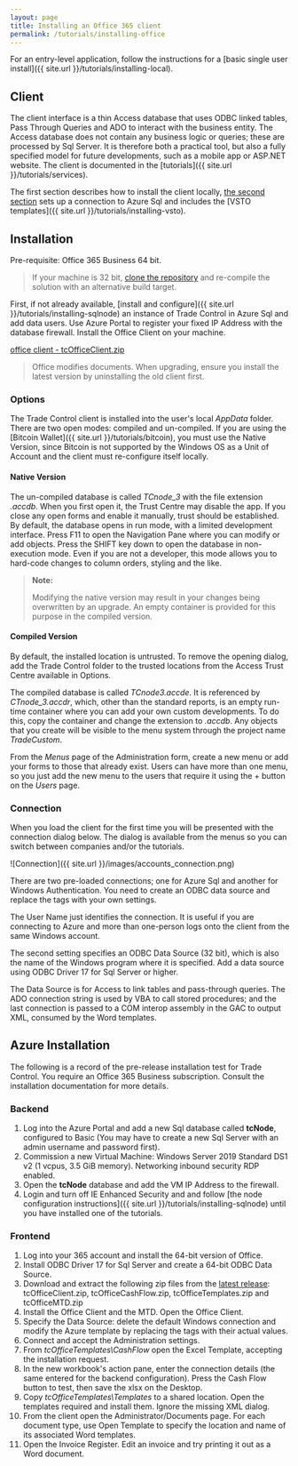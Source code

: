 ```yaml
---
layout: page
title: Installing an Office 365 client
permalink: /tutorials/installing-office
---
```


For an entry-level application, follow the instructions for a [basic single user install]({{ site.url }}/tutorials/installing-local).

## Client

The client interface is a thin Access database that uses ODBC linked tables, Pass Through Queries and ADO to interact with the business entity. The Access database does not contain any business logic or queries; these are processed by Sql Server. It is therefore both a practical tool, but also a fully specified model for future developments, such as a mobile app or ASP.NET website. The client is documented in the [tutorials]({{ site.url }}/tutorials/services).

The first section describes how to install the client locally, [the second section](#azure-installation) sets up a connection to Azure Sql and includes the [VSTO templates]({{ site.url }}/tutorials/installing-vsto).

## Installation

Pre-requisite: Office 365 Business 64 bit. 

> If your machine is 32 bit, [clone the repository](https://github.com/tradecontrol/office)  and re-compile the solution with an alternative build target.

First, if not already available, [install and configure]({{ site.url }}/tutorials/installing-sqlnode) an instance of Trade Control in Azure Sql and add data users. Use Azure Portal to register your fixed IP Address with the database firewall. Install the Office Client on your machine.

[office client - tcOfficeClient.zip](https://github.com/tradecontrol/office/releases)

> Office modifies documents. When upgrading, ensure you install the latest version by uninstalling the old client first.

### Options

The Trade Control client is installed into the user's local _AppData_ folder. There are two open modes: compiled and un-compiled. If you are using the [Bitcoin Wallet]({{ site.url }}/tutorials/bitcoin), you must use the Native Version, since Bitcoin is not supported by the Windows OS as a Unit of Account and the client must re-configure itself locally.

#### Native Version

The un-compiled database is called _TCnode_3_ with the file extension _.accdb_. When you first open it, the Trust Centre may disable the app. If you close any open forms and enable it manually, trust should be established. By default, the database opens in run mode, with a limited development interface. Press F11 to open the Navigation Pane where you can modify or add objects. Press the SHIFT key down to open the database in non-execution mode. Even if you are not a developer, this mode allows you to hard-code changes to column orders, styling and the like. 

> **Note:**
> 
>Modifying the native version may result in your changes being overwritten by an upgrade. An empty container is provided for this purpose in the compiled version.  

#### Compiled Version

By default, the installed location is untrusted. To remove the opening dialog, add the Trade Control folder to the trusted locations from the Access Trust Centre available in Options.

The compiled database is called _TCnode3.accde_. It is referenced by _CTnode_3.accdr_, which, other than the standard reports, is an empty run-time container where you can add your own custom developments. To do this, copy the container and change the extension to _.accdb_. Any objects that you create will be visible to the menu system through the project name _TradeCustom_.

From the _Menus_ page of the Administration form, create a new menu or add your forms to those that already exist. Users can have more than one menu, so you just add the new menu to the users that require it using the + button on the _Users_ page.


### Connection

When you load the client for the first time you will be presented with the connection dialog below. The dialog is available from the menus so you can switch between companies and/or the tutorials.

![Connection]({{ site.url }}/images/accounts_connection.png)

There are two pre-loaded connections; one for Azure Sql and another for Windows Authentication. You need to create an ODBC data source and replace the tags with your own settings.

The User Name just identifies the connection. It is useful if you are connecting to Azure and more than one-person logs onto the client from the same Windows account. 

The second setting specifies an ODBC Data Source (32 bit), which is also the name of the Windows program where it is specified. Add a data source using ODBC Driver 17 for Sql Server or higher. 

The Data Source is for Access to link tables and pass-through queries. The ADO connection string is used by VBA to call stored procedures; and the last connection is passed to a COM interop assembly in the GAC to output XML, consumed by the Word templates. 

## Azure Installation

The following is a record of the pre-release installation test for Trade Control. You require an Office 365 Business subscription. Consult the installation documentation for more details.

### Backend

1. Log into the Azure Portal and add a new Sql database called **tcNode**, configured to Basic (You may have to create a new Sql Server with an admin username and password first).
2. Commission a new Virtual Machine: Windows Server 2019 Standard DS1 v2 (1 vcpus, 3.5 GiB memory). Networking inbound security RDP enabled.
3. Open the **tcNode** database and add the VM IP Address to the firewall.
4. Login and turn off IE Enhanced Security and and follow [the node configuration instructions]({{ site.url }}/tutorials/installing-sqlnode) until you have installed one of the tutorials. 

### Frontend

1. Log into your 365 account and install the 64-bit version of Office.
2. Install ODBC Driver 17 for Sql Server and create a 64-bit ODBC Data Source.
3. Download and extract the following zip files from the [latest release](https://github.com/tradecontrol/office/releases): tcOfficeClient.zip, tcOfficeCashFlow.zip, tcOfficeTemplates.zip and tcOfficeMTD.zip
4. Install the Office Client and the MTD. Open the Office Client.
5. Specify the Data Source: delete the default Windows connection and modify the Azure template by replacing the tags with their actual values.
6. Connect and accept the Administration settings.
7. From _tcOfficeTemplates\CashFlow_ open the Excel Template, accepting the installation request. 
8. In the new workbook's action pane, enter the connection details (the same entered for the backend configuration). Press the Cash Flow button to test, then save the xlsx on the Desktop.
9. Copy _tcOfficeTemplates\Templates_ to a shared location. Open the templates required and install them. Ignore the missing XML dialog.
10. From the client open the Administrator/Documents page. For each document type, use Open Template to specify the location and name of its associated Word templates.
11. Open the Invoice Register. Edit an invoice and try printing it out as a Word document.
